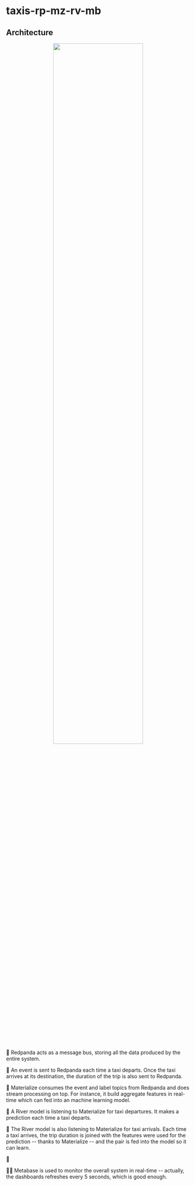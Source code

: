 # taxis-rp-mz-rv-mb

## Architecture

<div  align="center">
    <img width="70%" src="https://user-images.githubusercontent.com/8095957/187721317-59c5b2e3-2414-45b8-a8d4-985e13f0c25a.png">
</div>

🐼 Redpanda acts as a message bus, storing all the data produced by the entire system.

🚕 An event is sent to Redpanda each time a taxi departs. Once the taxi arrives at its destination, the duration of the trip is also sent to Redpanda.

🍥 Materialize consumes the event and label topics from Redpanda and does stream processing on top. For instance, it build aggregate features in real-time which can fed into an machine learning model.

🌊 A River model is listening to Materialize for taxi departures. It makes a prediction each time a taxi departs.

🔮 The River model is also listening to Materialize for taxi arrivals. Each time a taxi arrives, the trip duration is joined with the features were used for the prediction -- thanks to Materialize -- and the pair is fed into the model so it can learn.

💾

💅🏻 Metabase is used to monitor the overall system in real-time -- actually, the dashboards refreshes every 5 seconds, which is good enough.
